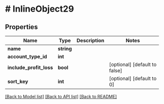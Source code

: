 # # InlineObject29

## Properties

Name | Type | Description | Notes
------------ | ------------- | ------------- | -------------
**name** | **string** |  |
**account_type_id** | **int** |  |
**include_profit_loss** | **bool** |  | [optional] [default to false]
**sort_key** | **int** |  | [optional] [default to 0]

[[Back to Model list]](../../README.md#models) [[Back to API list]](../../README.md#endpoints) [[Back to README]](../../README.md)
